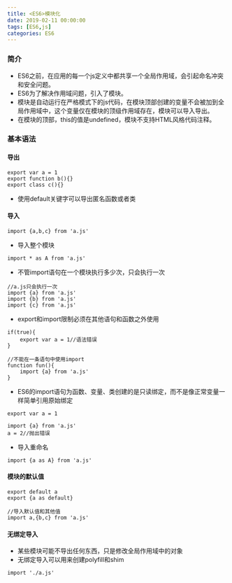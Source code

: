 ```yaml
---
title: <ES6>模块化
date: 2019-02-11 00:00:00
tags: [ES6,js]
categories: ES6
---
```


### 简介

 - ES6之前，在应用的每一个js定义中都共享一个全局作用域，会引起命名冲突和安全问题。
 - ES6为了解决作用域问题，引入了模块。
 - 模块是自动运行在严格模式下的js代码，在模块顶部创建的变量不会被加到全局作用域中，这个变量仅在模块的顶级作用域存在，模块可以导入导出。
 - 在模块的顶部，this的值是undefined，模块不支持HTML风格代码注释。

### 基本语法

#### 导出

```
export var a = 1
export function b(){}
export class c(){}
```

- 使用default关键字可以导出匿名函数或者类

#### 导入

```
import {a,b,c} from 'a.js'
```

- 导入整个模块

```
import * as A from 'a.js'
```

- 不管import语句在一个模块执行多少次，只会执行一次

```
//a.js只会执行一次
import {a} from 'a.js'
import {b} from 'a.js'
import {c} from 'a.js'
```

- export和import限制必须在其他语句和函数之外使用

```
if(true){
    export var a = 1//语法错误
}
```

```
//不能在一条语句中使用import
function fun(){
    import {a} from 'a.js'
}
```

- ES6的import语句为函数、变量、类创建的是只读绑定，而不是像正常变量一样简单引用原始绑定

```
export var a = 1

import {a} from 'a.js'
a = 2//抛出错误
```

- 导入重命名

```
import {a as A} from 'a.js'
```

#### 模块的默认值

```
export default a
export {a as default}
```
```
//导入默认值和其他值
import a,{b,c} from 'a.js'
```

#### 无绑定导入

- 某些模块可能不导出任何东西，只是修改全局作用域中的对象
- 无绑定导入可以用来创建polyfill和shim

```
import './a.js'
```
